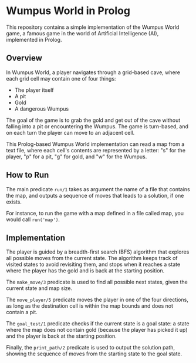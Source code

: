 # Wumpus World in Prolog

This repository contains a simple implementation of the Wumpus World game, a famous game in the world of Artificial Intelligence (AI), implemented in Prolog.

## Overview

In Wumpus World, a player navigates through a grid-based cave, where each grid cell may contain one of four things:

- The player itself
- A pit
- Gold
- A dangerous Wumpus

The goal of the game is to grab the gold and get out of the cave without falling into a pit or encountering the Wumpus. The game is turn-based, and on each turn the player can move to an adjacent cell.

This Prolog-based Wumpus World implementation can read a map from a text file, where each cell's contents are represented by a letter: "s" for the player, "p" for a pit, "g" for gold, and "w" for the Wumpus.

## How to Run

The main predicate `run/1` takes as argument the name of a file that contains the map, and outputs a sequence of moves that leads to a solution, if one exists.

For instance, to run the game with a map defined in a file called map, you would call `run('map')`.

## Implementation

The player is guided by a breadth-first search (BFS) algorithm that explores all possible moves from the current state. The algorithm keeps track of visited states to avoid revisiting them, and stops when it reaches a state where the player has the gold and is back at the starting position.

The `make_move/3` predicate is used to find all possible next states, given the current state and map size. 

The `move_player/5` predicate moves the player in one of the four directions, as long as the destination cell is within the map bounds and does not contain a pit.

The `goal_test/1` predicate checks if the current state is a goal state: a state where the map does not contain gold (because the player has picked it up) and the player is back at the starting position.

Finally, the `print_path/2` predicate is used to output the solution path, showing the sequence of moves from the starting state to the goal state.
